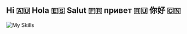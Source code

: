 ## Hi 🇦🇺 Hola 🇪🇸 Salut 🇫🇷 привет 🇷🇺 你好 🇨🇳
![My Skills](https://skillicons.dev/icons?i=py,swift,java,js,typescript,next,nest,react,threejs,sass,aws,linux,arduino,docker,kubernetes,sequelize,mysql,postgres,mongodb,graphql,dynamodb,kafka,redis,jenkins,githubactions,prometheus,grafana,ansible,terraform,solidity)


<!--
**elarcoiris/elarcoiris** is a ✨ _special_ ✨ repository because its `README.md` (this file) appears on your GitHub profile.

Here are some ideas to get you started:

- 🔭 I’m currently working on ...
- 🌱 I’m currently learning ...
- 👯 I’m looking to collaborate on ...
- 🤔 I’m looking for help with ...
- 💬 Ask me about ...
- 📫 How to reach me: ...
- 😄 Pronouns: ...
- ⚡ Fun fact: ...
-->
